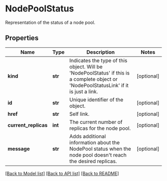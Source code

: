 # NodePoolStatus

Representation of the status of a node pool.
## Properties
Name | Type | Description | Notes
------------ | ------------- | ------------- | -------------
**kind** | **str** | Indicates the type of this object. Will be &#39;NodePoolStatus&#39; if this is a complete object or &#39;NodePoolStatusLink&#39; if it is just a link. | [optional] 
**id** | **str** | Unique identifier of the object. | [optional] 
**href** | **str** | Self link. | [optional] 
**current_replicas** | **int** | The current number of replicas for the node pool. | [optional] 
**message** | **str** | Adds additional information about the NodePool status when the node pool doesn&#39;t reach the desired replicas. | [optional] 

[[Back to Model list]](../README.md#documentation-for-models) [[Back to API list]](../README.md#documentation-for-api-endpoints) [[Back to README]](../README.md)


